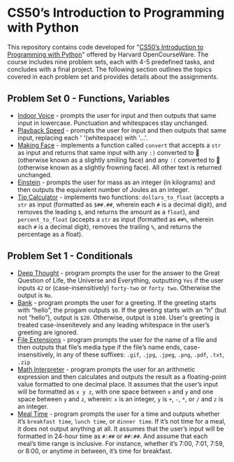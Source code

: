 # CS50’s Introduction to Programming with Python

This repository contains code developed for "[CS50’s Introduction to Programming with Python](https://cs50.harvard.edu/python/2022/)" offered by Harvard OpenCourseWare. The course includes nine problem sets, each with 4-5 predefined tasks, and concludes with a final project. The following section outlines the topics covered in each problem set and provides details about the assignments. 

## Problem Set 0 - Functions, Variables

* [Indoor Voice](https://cs50.harvard.edu/python/2022/psets/0/indoor/) - prompts the user for input and then outputs that same input in lowercase. Punctuation and whitespaces stay unchanged.
* [Playback Speed](https://cs50.harvard.edu/python/2022/psets/0/playback/) - prompts the user for input and then outputs that same input, replacing each ' '(whitespace) with '...'.
* [Making Face](https://cs50.harvard.edu/python/2022/psets/0/faces/) - implements a function called `convert` that accepts a `str` as input and returns that same input with any `:)` converted to 🙂 (otherwise known as a slightly smiling face) and any `:(` converted to 🙁 (otherwise known as a slightly frowning face). All other text is returned unchanged.
* [Einstein](https://cs50.harvard.edu/python/2022/psets/0/einstein/) - prompts the user for mass as an integer (in kilograms) and then outputs the equivalent number of Joules as an integer. 
* [Tip Calculator](https://cs50.harvard.edu/python/2022/psets/0/tip/) - implements two functions: `dollars_to_float` (accepts a `str` as input (formatted as `$##.##`, wherein each `#` is a decimal digit), and removes the leading `$`, and returns the amount as a `float`), and `percent_to_float` (accepts a `str` as input (formatted as `##%`, wherein each `#` is a decimal digit), removes the trailing `%`, and returns the percentage as a float).

## Problem Set 1 - Conditionals

* [Deep Thought](https://cs50.harvard.edu/python/2022/psets/1/deep/) - program prompts the user for the answer to the Great Question of Life, the Universe and Everything, outputting `Yes` if the user inputs `42` or (case-insensitively) `forty-two` or `forty two`. Otherwise the output is `No`.
* [Bank](https://cs50.harvard.edu/python/2022/psets/1/bank/) - program prompts the user for a greeting. If the greeting starts with “hello”, the progam outputs `$0`. If the greeting starts with an “h” (but not “hello”), output is `$20`. Otherwise, output is `$100`. User's greeting is treated case-insenitevely and any leading whitespace in the user’s greeting are ignored.
* [File Extensions](https://cs50.harvard.edu/python/2022/psets/1/extensions/) - program prompts the user for the name of a file and then outputs that file’s media type if the file’s name ends, case-insensitively, in any of these suffixes: `.gif`, `.jpg`, `.jpeg`, `.png`, `.pdf`, `.txt`, `.zip`
* [Math Interpreter](https://cs50.harvard.edu/python/2022/psets/1/interpreter/) - program prompts the user for an arithmetic expression and then calculates and outputs the result as a floating-point value formatted to one decimal place. It assumes that the user’s input will be formatted as `x y z`, with one space between `x` and `y` and one space between `y` and `z`, wherein: `x` is an integer, `y` is `+`, `-`, `*`, or `/` and `z` is an integer.
* [Meal Time](https://cs50.harvard.edu/python/2022/psets/1/meal/) - program prompts the user for a time and outputs whether it’s `breakfast time`, `lunch time`, or `dinner time`. If it’s not time for a meal, it does not output anything at all. It assumes that the user’s input will be formatted in 24-hour time as `#:##` or `##:##`. And assume that each meal’s time range is inclusive. For instance, whether it’s 7:00, 7:01, 7:59, or 8:00, or anytime in between, it’s time for breakfast.




